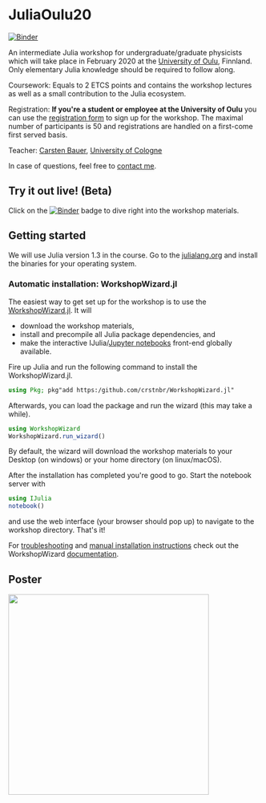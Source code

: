 # JuliaOulu20

[![Binder](https://mybinder.org/badge_logo.svg)](https://mybinder.org/v2/gh/crstnbr/JuliaOulu20/master)

An intermediate Julia workshop for undergraduate/graduate physicists which will take place in February 2020 at the [University of Oulu](https://www.oulu.fi/university/), Finnland. Only elementary Julia knowledge should be required to follow along.

Coursework: Equals to 2 ETCS points and contains the workshop lectures as well as a small contribution to the Julia ecosystem.

Registration: **If you're a student or employee at the University of Oulu** you can use the [registration form](http://tinyurl.com/juliaoulu20) to sign up for the workshop. The maximal number of participants is 50 and registrations are handled on a first-come first served basis.

Teacher: [Carsten Bauer](http://github.com/crstnbr), [University of Cologne](https://www.portal.uni-koeln.de/index.php?id=9441&L=1)

In case of questions, feel free to [contact me](http://github.com/crstnbr).

## Try it out live! (Beta)

Click on the [![Binder](https://mybinder.org/badge_logo.svg)](https://mybinder.org/v2/gh/crstnbr/JuliaOulu20/master) badge to dive right into the workshop materials.

## Getting started

We will use Julia version 1.3 in the course. Go to the [julialang.org](https://julialang.org/downloads/) and install the binaries for your operating system.

### Automatic installation: WorkshopWizard.jl
The easiest way to get set up for the workshop is to use the [WorkshopWizard.jl](https://github.com/crstnbr/WorkshopWizard.jl). It will
* download the workshop materials,
* install and precompile all Julia package dependencies, and
* make the interactive IJulia/[Jupyter notebooks](http://jupyter.org) front-end globally available.

Fire up Julia and run the following command to install the WorkshopWizard.jl.
```julia
using Pkg; pkg"add https:/github.com/crstnbr/WorkshopWizard.jl"
```

Afterwards, you can load the package and run the wizard (this may take a while).
```julia
using WorkshopWizard
WorkshopWizard.run_wizard()
```

By default, the wizard will download the workshop materials to your Desktop (on windows) or your home directory (on linux/macOS).

After the installation has completed you're good to go. Start the notebook server with
```julia
using IJulia
notebook()
```
and use the web interface (your browser should pop up) to navigate to the workshop directory. That's it!

For [troubleshooting](https://crstnbr.github.io/WorkshopWizard.jl/dev/troubleshooting/#Troubleshooting-1) and [manual installation instructions](https://crstnbr.github.io/WorkshopWizard.jl/dev/troubleshooting/#Manual-installation-of-a-workshop-1) check out the WorkshopWizard [documentation](https://crstnbr.github.io/WorkshopWizard.jl/dev/).

## Poster

<a href="https://github.com/crstnbr/JuliaOulu20/raw/master/orga/poster.pdf"><img src="https://github.com/crstnbr/JuliaOulu20/raw/master/orga/poster.png" width=400px></a>
